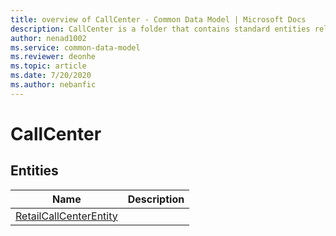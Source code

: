 ```yaml
---
title: overview of CallCenter - Common Data Model | Microsoft Docs
description: CallCenter is a folder that contains standard entities related to the Common Data Model.
author: nenad1002
ms.service: common-data-model
ms.reviewer: deonhe
ms.topic: article
ms.date: 7/20/2020
ms.author: nebanfic
---
```


# CallCenter


## Entities

|Name|Description|
|---|---|
|[RetailCallCenterEntity](RetailCallCenterEntity.md)||
